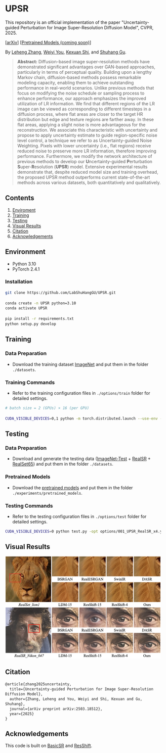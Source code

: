 # UPSR

This repository is an official implementation of the paper "Uncertainty-guided Perturbation for Image Super-Resolution Diffusion Model", CVPR, 2025.

[[arXiv](https://arxiv.org/abs/2503.18512)] [[Pretrained Models (coming soon)](https://drive.google.com/drive/folders/1Rde_8kTeNEA4kjUqCv2tiXV0vmmVCKGR?usp=sharing)]

By [Leheng Zhang](https://scholar.google.com/citations?user=DH1CJqkAAAAJ), 
[Weiyi You](), [Kexuan Shi](https://scholar.google.com/citations?user=dX-aOIwAAAAJ), and [Shuhang Gu](https://scholar.google.com/citations?user=-kSTt40AAAAJ).

> **Abstract:** 
Diffusion-based image super-resolution methods have demonstrated significant advantages over GAN-based approaches, particularly in terms of perceptual quality. 
Building upon a lengthy Markov chain, diffusion-based methods possess remarkable modeling capacity, enabling them to achieve outstanding performance in real-world scenarios.
Unlike previous methods that focus on modifying the noise schedule or sampling process to enhance performance, our approach emphasizes the improved utilization of LR information.
We find that different regions of the LR image can be viewed as corresponding to different timesteps in a diffusion process, where flat areas are closer to the target HR distribution but edge and texture regions are farther away. 
In these flat areas, applying a slight noise is more advantageous for the reconstruction.
We associate this characteristic with uncertainty and propose to apply uncertainty estimate to guide region-specific noise level control, a technique we refer to as Uncertainty-guided Noise Weighting.
Pixels with lower uncertainty (i.e., flat regions) receive reduced noise to preserve more LR information, therefore improving performance.
Furthermore, we modify the network architecture of previous methods to develop our **U**ncertainty-guided **P**erturbation **S**uper-**R**esolution (**UPSR**) model.
Extensive experimental results demonstrate that, despite reduced model size and training overhead, the proposed UPSR method outperforms current state-of-the-art methods across various datasets, both quantitatively and qualitatively.
>


## Contents
1. [Enviroment](#environment)
1. [Training](#training)
1. [Testing](#testing)
1. [Visual Results](#visual-results)
1. [Citation](#citation)
1. [Acknowledgements](#acknowledgements)


## Environment
- Python 3.10
- PyTorch 2.4.1

### Installation
```bash
git clone https://github.com/LabShuHangGU/UPSR.git

conda create -n UPSR python=3.10
conda activate UPSR

pip install -r requirements.txt
python setup.py develop
```


## Training
### Data Preparation
- Download the training dataset [ImageNet](https://image-net.org/download.php) and put them in the folder `./datasets`.

### Training Commands
- Refer to the training configuration files in `./options/train` folder for detailed settings.
```bash
# batch size = 2 (GPUs) × 16 (per GPU)

CUDA_VISIBLE_DEVICES=0,1 python -m torch.distributed.launch --use-env --nproc_per_node=2 --master_port=1145  train.py -opt options/000_UPSR_RealSR_x4.yml --launcher pytorch
```


## Testing
### Data Preparation
- Download and generate the testing data ([ImageNet-Test](https://github.com/zsyOAOA/ResShift/tree/journal) + [RealSR](https://github.com/csjcai/RealSR) + [RealSet65](https://github.com/zsyOAOA/ResShift/tree/journal)) and put them in the folder `./datasets`.

### Pretrained Models
- Download the [pretrained models](https://drive.google.com/drive/folders/1Rde_8kTeNEA4kjUqCv2tiXV0vmmVCKGR?usp=sharing) and put them in the folder `./experiments/pretrained_models`.

### Testing Commands
- Refer to the testing configuration files in `./options/test` folder for detailed settings.
```bash
CUDA_VISIBLE_DEVICES=0 python test.py -opt options/001_UPSR_RealSR_x4.yml
```


## Visual Results

<img width="800" src="figures/visual.png">


## Citation

```
@article{zhang2025uncertainty,
  title={Uncertainty-guided Perturbation for Image Super-Resolution Diffusion Model},
  author={Zhang, Leheng and You, Weiyi and Shi, Kexuan and Gu, Shuhang},
  journal={arXiv preprint arXiv:2503.18512},
  year={2025}
}
```

## Acknowledgements
This code is built on [BasicSR](https://github.com/XPixelGroup/BasicSR) and [ResShift](https://github.com/zsyOAOA/ResShift/tree/journal).

